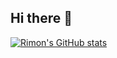 ## Hi there 👋

<!--
**rimonkayastha/rimonkayastha** is a ✨ _special_ ✨ repository because its `README.md` (this file) appears on your GitHub profile.

Here are some ideas to get you started:

- 🔭 I’m currently working on ...
- 🌱 I’m currently learning ...
- 👯 I’m looking to collaborate on ...
- 🤔 I’m looking for help with ...
- 💬 Ask me about ...
- 📫 How to reach me: ...
- 😄 Pronouns: ...
- ⚡ Fun fact: ...
-->
[![Rimon's GitHub stats](https://github-readme-stats.vercel.app/api?username=rimonkayastha&theme=merko&show_icons=true)](https://github.com/rimonkayastha/github-readme-stats)
